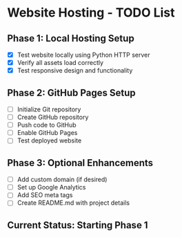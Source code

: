 # Website Hosting - TODO List

## Phase 1: Local Hosting Setup
- [x] Test website locally using Python HTTP server
- [x] Verify all assets load correctly
- [x] Test responsive design and functionality

## Phase 2: GitHub Pages Setup
- [ ] Initialize Git repository
- [ ] Create GitHub repository
- [ ] Push code to GitHub
- [ ] Enable GitHub Pages
- [ ] Test deployed website

## Phase 3: Optional Enhancements
- [ ] Add custom domain (if desired)
- [ ] Set up Google Analytics
- [ ] Add SEO meta tags
- [ ] Create README.md with project details

## Current Status: Starting Phase 1
